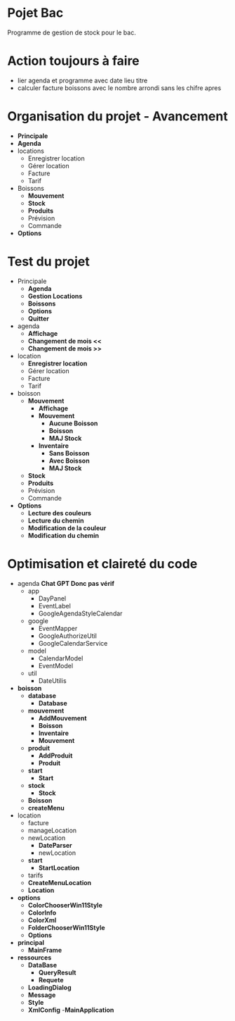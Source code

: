 # Pojet Bac

Programme de gestion de stock pour le bac.

# Action toujours à faire
- lier agenda et programme avec date lieu titre
- calculer facture boissons avec le nombre arrondi sans les chifre apres

# Organisation du projet - Avancement

- **Principale**
- **Agenda**
- locations
    - Enregistrer location
    - Gérer location
    - Facture
    - Tarif
- Boissons
    - **Mouvement**
    - **Stock**
    - **Produits**
    - Prévision
    - Commande
- **Options**

# Test du projet

- Principale
    - **Agenda**
    - **Gestion Locations**
    - **Boissons**
    - **Options**
    - **Quitter**
- agenda
    - **Affichage**
    - **Changement de mois <<**
    - **Changement de mois >>**
- location
    - **Enregistrer location**
    - Gérer location
    - Facture
    - Tarif
- boisson
    - **Mouvement**
        - **Affichage**
        - **Mouvement**
            - **Aucune Boisson**
            - **Boisson**
            - **MAJ Stock**
        - **Inventaire**
            - **Sans Boisson**
            - **Avec Boisson**
            - **MAJ Stock**
    - **Stock**
    - **Produits**
    - Prévision
    - Commande
- **Options**
    - **Lecture des couleurs**
    - **Lecture du chemin**
    - **Modification de la couleur**
    - **Modification du chemin**

# Optimisation et claireté du code

- agenda **Chat GPT Donc pas vérif**
    - app
        - DayPanel
        - EventLabel
        - GoogleAgendaStyleCalendar
    - google
        - EventMapper
        - GoogleAuthorizeUtil
        - GoogleCalendarService
    - model
        - CalendarModel
        - EventModel
    - util
        - DateUtilis
- **boisson**
    - **database**
        - **Database**
    - **mouvement**
        - **AddMouvement**
        - **Boisson**
        - **Inventaire**
        - **Mouvement**
    - **produit**
        - **AddProduit**
        - **Produit**
    - **start**
        - **Start**
    - **stock**
        - **Stock**
    - **Boisson**
    - **createMenu**
- location
    - facture
    - manageLocation
    - newLocation
        - **DateParser**
        - newLocation
    - **start**
        - **StartLocation**
    - tarifs
    - **CreateMenuLocation**
    - **Location**
- **options**
    - **ColorChooserWin11Style**
    - **ColorInfo**
    - **ColorXml**
    - **FolderChooserWin11Style**
    - **Options**
- **principal**
    - **MainFrame**
- **ressources**
    - **DataBase**
        - **QueryResult**
        - **Requete**
    - **LoadingDialog**
    - **Message**
    - **Style**
    - **XmlConfig**
-**MainApplication**